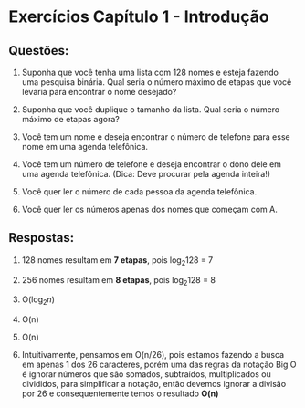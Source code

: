 # Exercícios Capítulo 1 - Introdução

## Questões:

1. Suponha que você tenha uma lista com 128 nomes e esteja fazendo uma pesquisa binária. Qual seria o número máximo de etapas que você levaria para encontrar o nome desejado?

2. Suponha que você duplique o tamanho da lista. Qual seria o número máximo de etapas agora?

3. Você tem um nome e deseja encontrar o número de telefone para esse nome em uma agenda telefônica.

4. Você tem um número de telefone e deseja encontrar o dono dele em uma agenda telefônica. (Dica: Deve procurar pela agenda inteira!)

5. Você quer ler o número de cada pessoa da agenda telefônica.

6. Você quer ler os números apenas dos nomes que começam com A.

## Respostas:

1. 128 nomes resultam em **7 etapas**, pois $\log_2 128$ = 7

2. 256 nomes resultam em **8 etapas**, pois $\log_2 128$ = 8

3. O($\log_2 n$)

4. O(n)

5. O(n)

6. Intuitivamente, pensamos em O(n/26), pois estamos fazendo a busca em apenas 1 dos 26 caracteres, porém uma das regras da notação Big O é ignorar números que são somados, subtraídos, multiplicados ou divididos, para simplificar a notação, então devemos ignorar a divisão por 26 e consequentemente temos o resultado **O(n)**